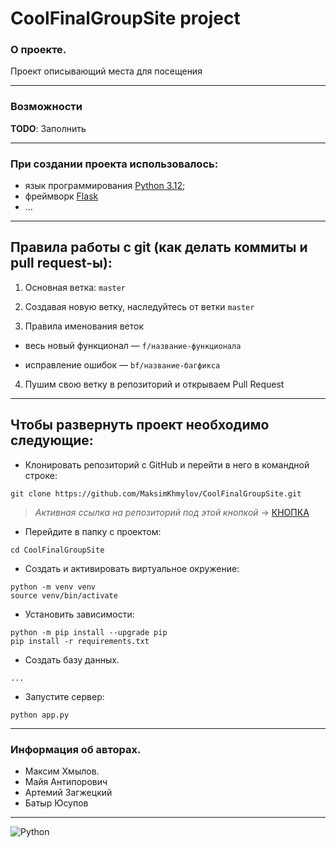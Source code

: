 # CoolFinalGroupSite project
### О проекте.
Проект описывающий места для посещения
___
### Возможности
**TODO**: Заполнить
___
### При создании проекта использовалось:
- язык программирования [Python 3.12](https://www.python.org/);
- фреймворк [Flask](https://flask.palletsprojects.com/en/stable/)
- ...
___
## Правила работы с git (как делать коммиты и pull request-ы)<a id="git"></a>:



1. Основная ветка: `master`

2. Создавая новую ветку, наследуйтесь от ветки `master`

3. Правила именования веток

- весь новый функционал — `f/название-функционала`

- исправление ошибок — `bf/название-багфикса`

4. Пушим свою ветку в репозиторий и открываем Pull Request

---

## Чтобы развернуть проект необходимо следующие:
- Клонировать репозиторий с GitHub и перейти в него в командной строке:

```
git clone https://github.com/MaksimKhmylov/CoolFinalGroupSite.git
```
>*Активная ссылка на репозиторий под этой кнопкой* -> [КНОПКА](https://github.com/MaksimKhmylov/CoolFinalGroupSite)
- Перейдите в папку с проектом:
```
cd CoolFinalGroupSite
```
- Создать и активировать виртуальное окружение:

```
python -m venv venv
source venv/bin/activate
```
- Установить зависимости:
```
python -m pip install --upgrade pip
pip install -r requirements.txt
```

- Создать базу данных.
```
...
```
- Запустите сервер:

```
python app.py
```
___

### Информация об авторах.
- Максим Хмылов.<br>
- Майя Антипорович
- Артемий Загжецкий
- Батыр Юсупов
___
![Python](https://img.shields.io/badge/python-3670A0?style=for-the-badge&logo=python&logoColor=ffdd54)







